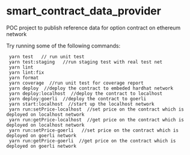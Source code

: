 # smart_contract_data_provider

POC project to publish reference data for option contract on ethereum network

Try running some of the following commands:

```shell
 yarn test   // run unit test
 yarn test:staging   //run staging test with real test net
 yarn lint   
 yarn lint:fix
 yarn format
 yarn coverage  //run unit test for coverage report
 yarn deploy  //deploy the contract to embeded hardhat network
 yarn deploy:localhost  //deploy the contract to localhost
 yarn deploy:goerli  //deploy the contract to goerli
 yarn start:localhost  //start up the localhost network
 yarn run:setPrice-localhost  //set price on the contract which is deployed on localhost network
 yarn run:getPrice-localhost  //get price on the contract which is deployed on localhost network
 yarn run:setPrice-goerli   //set price on the contract which is deployed on goerli network
 yarn run:getPrice-goerli  //get price on the contract which is deployed on goerli network
```
